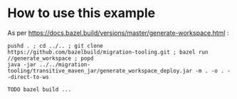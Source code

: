How to use this example
=======================

As per https://docs.bazel.build/versions/master/generate-workspace.html :

    pushd . ; cd ../.. ; git clone https://github.com/bazelbuild/migration-tooling.git ; bazel run //generate_workspace ; popd
    java -jar ../../migration-tooling/transitive_maven_jar/generate_workspace_deploy.jar -m . -o . --direct-to-ws

    TODO bazel build ...
